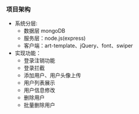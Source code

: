 ### 项目架构 
- 系统分层: 
    - 数据层 mongoDB
    - 服务层：node.js(express)
    - 客户端：art-template、jQuery、font、swiper
- 实现功能：
    - 登录注销功能
    - 登录拦截
    - 添加用户、用户头像上传
    - 用户列表展示
    - 用户信息修改
    - 删除用户
    - 批量删除用户 